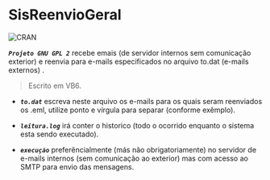 # SisReenvioGeral

![CRAN](https://img.shields.io/cran/l/devtools.svg?style=for-the-badge)


***```Projeto GNU GPL 2```*** recebe emais (de servidor internos sem comunicação exterior) e reenvia para e-mails especificados no arquivo to.dat (e-mails externos) .  
> Escrito em VB6.  
  
* ***```to.dat```*** escreva neste arquivo os e-mails para os quais seram reenviados os .eml, utilize ponto e vírgula para separar (conforme exêmplo).

* ***```leitura.log```*** irá conter o historico (todo o ocorrido enquanto o sistema esta sendo executado).

* ***```execução```*** preferêncialmente (más não obrigatoriamente) no servidor de e-mails internos (sem comunicação ao exterior) mas com acesso ao SMTP para envio das mensagens.
